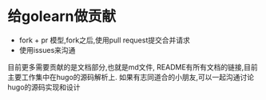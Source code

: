 # 给golearn做贡献

- fork + pr 模型,fork之后,使用pull request提交合并请求
- 使用issues来沟通

目前更多需要贡献的是文档部分,也就是md文件,
README有所有文档的链接,目前主要工作集中在hugo的源码解析上.
如果有志同道合的小朋友,可以一起沟通讨论hugo的源码实现和设计

